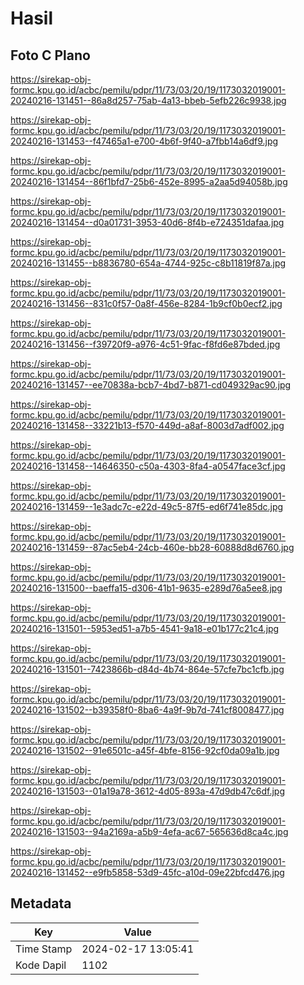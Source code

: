# Hasil

## Foto C Plano

https://sirekap-obj-formc.kpu.go.id/acbc/pemilu/pdpr/11/73/03/20/19/1173032019001-20240216-131451--86a8d257-75ab-4a13-bbeb-5efb226c9938.jpg

https://sirekap-obj-formc.kpu.go.id/acbc/pemilu/pdpr/11/73/03/20/19/1173032019001-20240216-131453--f47465a1-e700-4b6f-9f40-a7fbb14a6df9.jpg

https://sirekap-obj-formc.kpu.go.id/acbc/pemilu/pdpr/11/73/03/20/19/1173032019001-20240216-131454--86f1bfd7-25b6-452e-8995-a2aa5d94058b.jpg

https://sirekap-obj-formc.kpu.go.id/acbc/pemilu/pdpr/11/73/03/20/19/1173032019001-20240216-131454--d0a01731-3953-40d6-8f4b-e724351dafaa.jpg

https://sirekap-obj-formc.kpu.go.id/acbc/pemilu/pdpr/11/73/03/20/19/1173032019001-20240216-131455--b8836780-654a-4744-925c-c8b11819f87a.jpg

https://sirekap-obj-formc.kpu.go.id/acbc/pemilu/pdpr/11/73/03/20/19/1173032019001-20240216-131456--831c0f57-0a8f-456e-8284-1b9cf0b0ecf2.jpg

https://sirekap-obj-formc.kpu.go.id/acbc/pemilu/pdpr/11/73/03/20/19/1173032019001-20240216-131456--f39720f9-a976-4c51-9fac-f8fd6e87bded.jpg

https://sirekap-obj-formc.kpu.go.id/acbc/pemilu/pdpr/11/73/03/20/19/1173032019001-20240216-131457--ee70838a-bcb7-4bd7-b871-cd049329ac90.jpg

https://sirekap-obj-formc.kpu.go.id/acbc/pemilu/pdpr/11/73/03/20/19/1173032019001-20240216-131458--33221b13-f570-449d-a8af-8003d7adf002.jpg

https://sirekap-obj-formc.kpu.go.id/acbc/pemilu/pdpr/11/73/03/20/19/1173032019001-20240216-131458--14646350-c50a-4303-8fa4-a0547face3cf.jpg

https://sirekap-obj-formc.kpu.go.id/acbc/pemilu/pdpr/11/73/03/20/19/1173032019001-20240216-131459--1e3adc7c-e22d-49c5-87f5-ed6f741e85dc.jpg

https://sirekap-obj-formc.kpu.go.id/acbc/pemilu/pdpr/11/73/03/20/19/1173032019001-20240216-131459--87ac5eb4-24cb-460e-bb28-60888d8d6760.jpg

https://sirekap-obj-formc.kpu.go.id/acbc/pemilu/pdpr/11/73/03/20/19/1173032019001-20240216-131500--baeffa15-d306-41b1-9635-e289d76a5ee8.jpg

https://sirekap-obj-formc.kpu.go.id/acbc/pemilu/pdpr/11/73/03/20/19/1173032019001-20240216-131501--5953ed51-a7b5-4541-9a18-e01b177c21c4.jpg

https://sirekap-obj-formc.kpu.go.id/acbc/pemilu/pdpr/11/73/03/20/19/1173032019001-20240216-131501--7423866b-d84d-4b74-864e-57cfe7bc1cfb.jpg

https://sirekap-obj-formc.kpu.go.id/acbc/pemilu/pdpr/11/73/03/20/19/1173032019001-20240216-131502--b39358f0-8ba6-4a9f-9b7d-741cf8008477.jpg

https://sirekap-obj-formc.kpu.go.id/acbc/pemilu/pdpr/11/73/03/20/19/1173032019001-20240216-131502--91e6501c-a45f-4bfe-8156-92cf0da09a1b.jpg

https://sirekap-obj-formc.kpu.go.id/acbc/pemilu/pdpr/11/73/03/20/19/1173032019001-20240216-131503--01a19a78-3612-4d05-893a-47d9db47c6df.jpg

https://sirekap-obj-formc.kpu.go.id/acbc/pemilu/pdpr/11/73/03/20/19/1173032019001-20240216-131503--94a2169a-a5b9-4efa-ac67-565636d8ca4c.jpg

https://sirekap-obj-formc.kpu.go.id/acbc/pemilu/pdpr/11/73/03/20/19/1173032019001-20240216-131452--e9fb5858-53d9-45fc-a10d-09e22bfcd476.jpg


## Metadata

| Key        | Value               |
| ---------- | ------------------- |
| Time Stamp | 2024-02-17 13:05:41 |
| Kode Dapil | 1102                |



